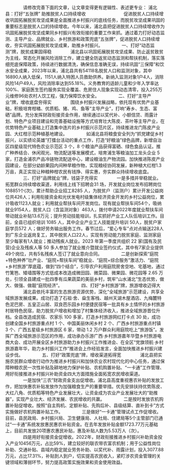 　　　　请修改完善下面的文章，让文章变得更有逻辑性、表述更专业：
浦北县：打好“五张牌” 助推脱贫人口持续增收
　　　　
　　　　促进脱贫人口持续增收巩固拓展脱贫攻坚成果是全面推进乡村振兴的底线任务，而脱贫攻坚成果巩固的重要标志是脱贫人口的持续增收。今年以来，浦北县把促进脱贫人口持续增收作为巩固拓展脱贫攻坚成果同乡村振兴有效衔接的重要工作来抓。通过着力打好动态监测、主导产业、品牌就业、乡村旅游和政策兜底“五张牌”，促进脱贫人口持续增收，夯实巩固拓展脱贫攻坚成果，助推乡村振兴。
　　　　一、打好“动态监测”牌，脱贫成果固得稳
　　　　浦北县以巩固拓展脱贫攻坚成果、防止返贫致贫为主线，常态化开展风险消除工作，建立健全防返贫动态监测和帮扶机制，落实落细兜底保障政策，持续进行数据清洗，确保信息准确无误，持续巩固“三保障”和饮水安全成果，2023年以来，浦北县共有54118名脱贫人口和监测对象，其中16890人纳入低保，1151人纳入特困人员救助供养。新纳入监测对象1户4人，消除风险14户49人，风险消除率达到55.18%。义务教育的适龄儿童和少年入学率达100%、家庭医生签约服务实现全覆盖、危房住人现象实现动态清零，投入255万元维修96处农村人饮工程，强力保障饮水安全。
　　　　二、打好“主导产业”牌，增收底盘夯得实
　　　　围绕乡村振兴发展战略，依托现有优势产业基础，积极培育柑橘、优质稻、猪、鸡、鱼等“主导产业”，打响“寿乡、生态、富硒”品牌。充分发挥财政衔接资金作用，继续通过以奖代补、小额信贷、雨露计划、特色产业项目建设和完善基础设施等方式培育壮大陈皮、茶叶等主导产业，在优势特色产业基础上打造集中连片的乡村振兴示范片区，持续推进龙门陈皮产业园、大红柑示范种植基地建设。
　　　　如浦北县将粮食安全列为“抓党建促乡村振兴，以实绩论英雄”打擂台活动的重点工作，打造“好粮油”绿色品牌，新增自治区四星级现代特色农业示范区 3 个，8 个粮油产品获得富硒、绿色食品认证。推广种养结合、休闲观光、物流配送等发展模式，培育浦生等粮油加工龙头企业 5 家，打造金浦农产品冷链物流配送中心，建设粮油生产物流园。加快推进陈皮产业园建设，在部分幼龄果园内间种旱粮作物，实现粮经协同发展，新种植大红柑1.3万亩，真正实现让种粮种柑农民有钱挣、得实惠，夯实群众持续增收底盘。
　　　　三、打好“品牌就业”牌，钱袋子充得实
　　　　一是多措并举稳就业。拓宽群众持续增收渠道，利用线上线下招聘会31 场，开发就业岗位发布招聘岗位 108851个(次)，累计帮助企业招工8285 人，为脱贫户（监测户）累计开发公益岗位共426人；利用衔接资金和光伏发电村级集体经济资金开发的乡村公益岗位，累计吸收1123人就业；利用就业帮扶车间开发岗位。现有就业帮扶车间54个，吸纳就业9154人，脱贫人口（含监测对象）463人，拨付申请2022年度就业帮扶车间带动就业补贴13.6万元；提升劳动技能培训，扎实抓好产业工人队伍培训工作。目前，全县已组织培训 1085 人，其中企业产业工人技能提升培训 50人，脱贫户家庭学员572 人；做好劳务输出服务工作。春节过后，“爱心专车”点对点输送228人到广东企业返岗复工，其中脱贫人口22人，实现有劳动能力脱贫家庭、监测家庭至少每家有1人就业；推动残疾人就业。2023 年第一季度共组织 22 家(国有及民营)企业及残疾人等 50 多人参加了就业推介暨就业签约仪式，其中有7家企业提供 49个岗位，共有5名残疾人签订了就业意向合同。
　　　　二是创新探索“庭院+特色种养”壮产业、“庭院+帮扶车间”稳就业、“庭院+综合服务”激活力、“庭院+乡村旅游”厚底蕴，做到“四个结合”，引导农户利用庭院房舍空地、宅基地，通过竹篱笆、矮墙围等方式低成本改造成微田园、微菜园、微果园、微花园等 2.65 万处，引领全县建成一批四季有瓜果蔬菜的美丽乡村，筑牢“山水浦北”生态优势，做大、做强、做靓“庭院经济”。
　　　　四、打好“乡村旅游”牌，旅游增收迈得大
　　　　浦北县依托丰富的生态旅游资源优势，深化“全域旅游”示范建设，共享全域旅游发展成果。成功打造了石祖·舍、燊生客栈、越州天湖木屋酒店、九梅麓特色泥巴房、五皇正山居、双良芭乐园乡村便捷民宿等一批具有乡土情怀的乡村旅游村居特色民宿，助力脱贫户增收和增加了村集体经济收入，推进全域旅游晋位升档。全县改造成民宿、农家乐 100 多家，打造乡村旅游网红打卡点 30 处，成功创建全国乡村旅游重点村 1 个、中国美丽休闲乡村 2 个、广西乡村旅游重点村镇 3 个、广西五星级乡村旅游区 6 家，带动 1.2 万户群众利用庭院吃上“旅游饭”。发挥广西全域旅游示范区的作用，成功承办乐游广西·乡村旅游嘉年华暨乡村旅游电商大会、成功开展全区乡村旅游助力乡村振兴工作推进会、在全区“党旗领航·乡村旅游嘉年华，助力乡村振兴工作”推进会上作经验发言，全面加快推进乡村振兴建设步伐。
　　　　五、打好“政策兜底”牌，增收渠道拓得宽
　　　　浦北县把实施农民群众增收行动作为推进乡村振兴和加快农业农村现代化的中心任务，通过保障种粮农民一次性补贴及耕地地力保护补贴、农机购置补贴、“一卡通”工作管理、用好衔接推进乡村振兴补助资金四大方面措施全面拓宽农民增收渠道。
　　　　一是加快“三农”财政资金支出促增收。浦北县高度重视惠农补贴的发放工作，把加快惠农补贴发放作为加强粮食生产的重要举措。优先安排扶持优势陈皮、大红八角、优质稻等特色产业发展壮大，让资金成为农业产业发展壮大的“助推器”，实现产业壮大、经济发展、农民增收的共赢。
　　　　二是按时发放农机购置补贴促增收。按照“自主购机、定额补贴、先购后补、县级结算、直补到卡”方式实施做好农机购置补贴工作。
　　　　三是做好“一卡通”管理试点工作促增收。目前，县民政局、乡村振兴局、卫生健康局、人社局、住建局等5个主管部门已通过“一卡通”系统发放惠民惠农补贴资金。在去年发放补贴金额1723.77万元基础上，目前共发放20项惠农惠民补贴，惠及补贴人数为5.53万人（次）。
　　　　四是用好衔接资金促增收。2022年，财政衔接推进乡村振兴补助资金投入产业10456万元，占比59%，建立较好的联农带农富农机制；用于公益性岗位补助、交通补贴、县域内稳定就业劳务补助、以奖代补、雨露计划，投入3077.88万元，占比17.31%，补贴到人到户，切实提高农民收入，紧盯涉农资金管理的关键领域和薄弱环节，努力提高政策实施效果和资金使用效益。
